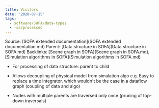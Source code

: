 ```yaml
---
title: Visitors
date: "2020-07-15"
tags:
  - software/SOFA/data-types
  - -sa/processed
---
```


Source: [SOFA extended documentation](SOFA extended documentation.md)
Parent: [Data structure in SOFA](Data structure in SOFA.md)
Backlinks: [Scene graph in SOFA](Scene graph in SOFA.md), [Simulation algorithms in SOFA](Simulation algorithms in SOFA.md)

*   For processing of data structure: parent to child
*   Allows decoupling of physical model from simulation algo
    e.g. Easy to replace a time integrator, which wouldn't be the case in a dataflow graph (coupling of data and algo)
    
*   Nodes with multiple parents are traversed only once (pruning of top-down traversals)

